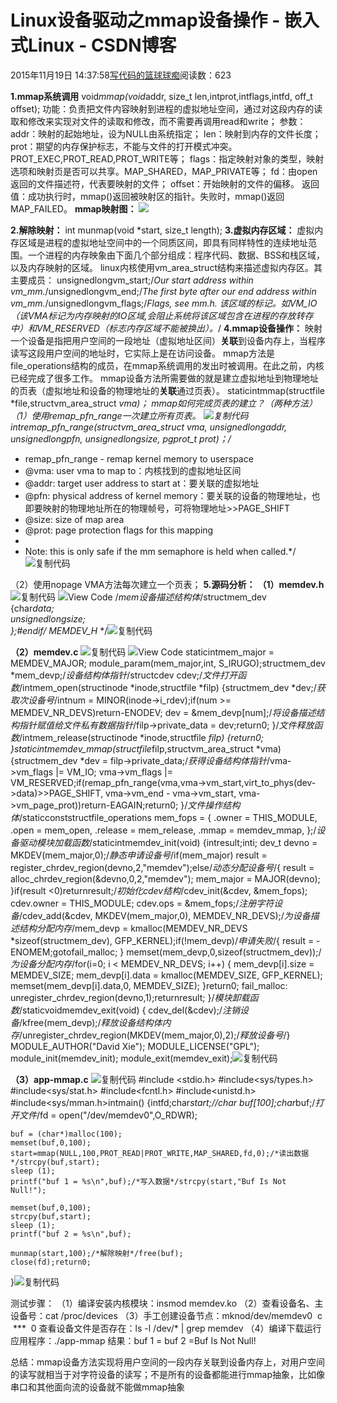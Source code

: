 
# Linux设备驱动之mmap设备操作 - 嵌入式Linux - CSDN博客

2015年11月19日 14:37:58[写代码的篮球球痴](https://me.csdn.net/weiqifa0)阅读数：623


**1.mmap系统调用**
void*mmap(void*addr, size_t len,intprot,intflags,intfd, off_t offset);
功能：负责把文件内容映射到进程的虚拟地址空间，通过对这段内存的读取和修改来实现对文件的读取和修改，而不需要再调用read和write；
参数：addr：映射的起始地址，设为NULL由系统指定；
len：映射到内存的文件长度；
prot：期望的内存保护标志，不能与文件的打开模式冲突。PROT_EXEC,PROT_READ,PROT_WRITE等；
flags：指定映射对象的类型，映射选项和映射页是否可以共享。MAP_SHARED，MAP_PRIVATE等；
fd：由open返回的文件描述符，代表要映射的文件；
offset：开始映射的文件的偏移。
返回值：成功执行时，mmap()返回被映射区的指针。失败时，mmap()返回MAP_FAILED。
**mmap映射图：**
![](http://pic002.cnblogs.com/images/2011/341608/2011120820050810.jpg)

**2.解除映射：**
int munmap(void *start, size_t length);
**3.虚拟内存区域：**
虚拟内存区域是进程的虚拟地址空间中的一个同质区间，即具有同样特性的连续地址范围。一个进程的内存映象由下面几个部分组成：程序代码、数据、BSS和栈区域，以及内存映射的区域。
linux内核使用vm_area_struct结构来描述虚拟内存区。其主要成员：
unsignedlongvm_start;/*Our start address within vm_mm.*/unsignedlongvm_end;/*The first byte after our end address within vm_mm.*/unsignedlongvm_flags;/*Flags, see mm.h. 该区域的标记。如VM_IO（该VMA标记为内存映射的IO区域,会阻止系统将该区域包含在进程的存放转存中）和VM_RESERVED（标志内存区域不能被换出）。*/
**4.mmap设备操作：**
映射一个设备是指把用户空间的一段地址（虚拟地址区间）**关联**到设备内存上，当程序读写这段用户空间的地址时，它实际上是在访问设备。
mmap方法是file_operations结构的成员，在mmap系统调用的发出时被调用。在此之前，内核已经完成了很多工作。
mmap设备方法所需要做的就是建立虚拟地址到物理地址的页表（虚拟地址和设备的物理地址的**关联**通过页表）。
staticintmmap(structfile *file,structvm_area_struct *vma)；
mmap如何完成页表的建立？（两种方法）
（1）使用remap_pfn_range一次建立所有页表。
![复制代码](http://common.cnblogs.com/images/copycode.gif)
intremap_pfn_range(structvm_area_struct *vma, unsignedlongaddr, unsignedlongpfn, unsignedlongsize, pgprot_t prot)；/**
* remap_pfn_range - remap kernel memory to userspace
* @vma: user vma to map to：内核找到的虚拟地址区间
* @addr: target user address to start at：要关联的虚拟地址
* @pfn: physical address of kernel memory：要关联的设备的物理地址，也即要映射的物理地址所在的物理帧号，可将物理地址>>PAGE_SHIFT
* @size: size of map area
* @prot: page protection flags for this mapping
*
* Note: this is only safe if the mm semaphore is held when called.*/![复制代码](http://common.cnblogs.com/images/copycode.gif)

（2）使用nopage VMA方法每次建立一个页表；
**5.源码分析：**
**（1）memdev.h**
![复制代码](http://common.cnblogs.com/images/copycode.gif)
![](http://images.cnblogs.com/OutliningIndicators/ContractedBlock.gif)View
 Code
/*mem设备描述结构体*/structmem_dev                                     
{char*data;                      
  unsignedlongsize;       
};\#endif/* _MEMDEV_H_ */![复制代码](http://common.cnblogs.com/images/copycode.gif)

**（2）memdev.c**
![复制代码](http://common.cnblogs.com/images/copycode.gif)
![](http://images.cnblogs.com/OutliningIndicators/ContractedBlock.gif)View Code
staticintmem_major = MEMDEV_MAJOR;
module_param(mem_major,int, S_IRUGO);structmem_dev *mem_devp;/*设备结构体指针*/structcdev cdev;/*文件打开函数*/intmem_open(structinode *inode,structfile *filp)
{structmem_dev *dev;/*获取次设备号*/intnum = MINOR(inode->i_rdev);if(num >= MEMDEV_NR_DEVS)return-ENODEV;
    dev = &mem_devp[num];/*将设备描述结构指针赋值给文件私有数据指针*/filp->private_data = dev;return0; 
}/*文件释放函数*/intmem_release(structinode *inode,structfile *filp)
{return0;
}staticintmemdev_mmap(structfile*filp,structvm_area_struct *vma)
{structmem_dev *dev = filp->private_data;/*获得设备结构体指针*/vma->vm_flags |= VM_IO;
      vma->vm_flags |= VM_RESERVED;if(remap_pfn_range(vma,vma->vm_start,virt_to_phys(dev->data)>>PAGE_SHIFT, vma->vm_end - vma->vm_start, vma->vm_page_prot))return-EAGAIN;return0;
}/*文件操作结构体*/staticconststructfile_operations mem_fops =
{
  .owner = THIS_MODULE,
  .open = mem_open,
  .release = mem_release,
  .mmap = memdev_mmap,
};/*设备驱动模块加载函数*/staticintmemdev_init(void)
{intresult;inti;
  dev_t devno = MKDEV(mem_major,0);/*静态申请设备号*/if(mem_major)
    result = register_chrdev_region(devno,2,"memdev");else/*动态分配设备号*/{
    result = alloc_chrdev_region(&devno,0,2,"memdev");
    mem_major = MAJOR(devno);
  }if(result <0)returnresult;/*初始化cdev结构*/cdev_init(&cdev, &mem_fops);
  cdev.owner = THIS_MODULE;
  cdev.ops = &mem_fops;/*注册字符设备*/cdev_add(&cdev, MKDEV(mem_major,0), MEMDEV_NR_DEVS);/*为设备描述结构分配内存*/mem_devp = kmalloc(MEMDEV_NR_DEVS *sizeof(structmem_dev), GFP_KERNEL);if(!mem_devp)/*申请失败*/{
    result =  - ENOMEM;gotofail_malloc;
  }
  memset(mem_devp,0,sizeof(structmem_dev));/*为设备分配内存*/for(i=0; i < MEMDEV_NR_DEVS; i++) 
  {
        mem_devp[i].size = MEMDEV_SIZE;
        mem_devp[i].data = kmalloc(MEMDEV_SIZE, GFP_KERNEL);
        memset(mem_devp[i].data,0, MEMDEV_SIZE);
  }return0;
  fail_malloc: 
  unregister_chrdev_region(devno,1);returnresult;
}/*模块卸载函数*/staticvoidmemdev_exit(void)
{
  cdev_del(&cdev);/*注销设备*/kfree(mem_devp);/*释放设备结构体内存*/unregister_chrdev_region(MKDEV(mem_major,0),2);/*释放设备号*/}
MODULE_AUTHOR("David Xie");
MODULE_LICENSE("GPL");
module_init(memdev_init);
module_exit(memdev_exit);![复制代码](http://common.cnblogs.com/images/copycode.gif)

**（3）app-mmap.c**
![复制代码](http://common.cnblogs.com/images/copycode.gif)
\#include <stdio.h>
\#include<sys/types.h>
\#include<sys/stat.h>
\#include<fcntl.h>
\#include<unistd.h>
\#include<sys/mman.h>intmain()
{intfd;char*start;//char buf[100];char*buf;/*打开文件*/fd = open("/dev/memdev0",O_RDWR);
        
    buf = (char*)malloc(100);
    memset(buf,0,100);
    start=mmap(NULL,100,PROT_READ|PROT_WRITE,MAP_SHARED,fd,0);/*读出数据*/strcpy(buf,start);
    sleep (1);
    printf("buf 1 = %s\n",buf);/*写入数据*/strcpy(start,"Buf Is Not Null!");
    
    memset(buf,0,100);
    strcpy(buf,start);
    sleep (1);
    printf("buf 2 = %s\n",buf);
       
    munmap(start,100);/*解除映射*/free(buf);
    close(fd);return0;    
}![复制代码](http://common.cnblogs.com/images/copycode.gif)

测试步骤：
（1）编译安装内核模块：insmod memdev.ko
（2）查看设备名、主设备号：cat /proc/devices
（3）手工创建设备节点：mknod/dev/memdev0  c  ***  0
查看设备文件是否存在：ls -l /dev/* | grep memdev
（4）编译下载运行应用程序：./app-mmap
结果：buf 1 =
buf 2 =Buf Is Not Null!

总结：mmap设备方法实现将用户空间的一段内存关联到设备内存上，对用户空间的读写就相当于对字符设备的读写；不是所有的设备都能进行mmap抽象，比如像串口和其他面向流的设备就不能做mmap抽象

